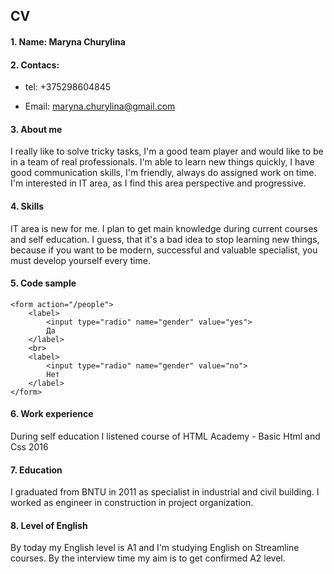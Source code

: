 ## CV

#### 1. Name: Maryna Churylina

#### 2. Contacs:

- tel: +375298604845

- Email: maryna.churylina@gmail.com

#### 3. About me

I really like to solve tricky tasks, I'm a good team player and would like to be in a team of real professionals. I'm able to learn new things quickly, I have good communication skills, I'm friendly, always do assigned work on time. I'm interested in IT area, as I find this area perspective and progressive.

#### 4. Skills

IT area is new for me. I plan to get main knowledge during current courses and self education. I guess, that it's a bad idea to stop learning new things, because if you want to be modern, successful and valuable specialist, you must develop yourself every time.

#### 5. Code sample

```
<form action="/people">
    <label>
        <input type="radio" name="gender" value="yes">
        Да
    </label>
    <br>
    <label>
        <input type="radio" name="gender" value="no">
        Нет
    </label>
</form>
```

#### 6. Work experience

During self education I listened course of HTML Academy - Basic Html and Css 2016

#### 7. Education

I graduated from BNTU in 2011 as specialist in industrial and civil building. I worked as engineer in construction in project organization.

#### 8. Level of English

By today my English level is A1 and I'm studying English on Streamline courses. By the interview time my aim is to get confirmed A2 level.
